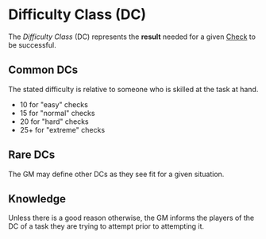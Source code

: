 # Difficulty Class (DC)

The *Difficulty Class* (DC) represents the **result** needed for a given [Check](Check.md) to be successful.

## Common DCs

The stated difficulty is relative to someone who is skilled at the task at hand.

- 10 for "easy" checks
- 15 for "normal" checks
- 20 for "hard" checks
- 25+ for "extreme" checks

## Rare DCs

The GM may define other DCs as they see fit for a given situation.

## Knowledge

Unless there is a good reason otherwise, the GM informs the players of the DC of a task they are trying to attempt prior to attempting it.

